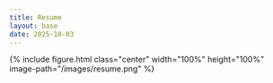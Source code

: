 ```yaml
---
title: Resume
layout: base
date: 2025-10-03
---
```



{% include figure.html
  class="center"
  width="100%"
  height="100%"
  image-path="/images/resume.png" 
%}
